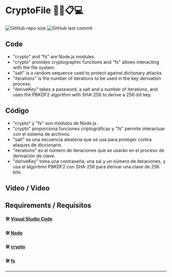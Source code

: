 # CryptoFile ✍🏻📋💻

![GitHub repo size](https://img.shields.io/github/repo-size/dfleper/CryptoFile?logo=github)
![GitHub last commit](https://img.shields.io/github/last-commit/dfleper/CryptoFile?color=blue&label=last-commit&logo=github&logoColor=white)

## Code
- "crypto" and "fs" are Node.js modules. 
- "crypto" provides cryptographic functions and "fs" allows interacting with the file system. 
- "salt" is a random sequence used to protect against dictionary attacks.
- "iterations" is the number of iterations to be used in the key derivation process.
- "deriveKey" takes a password, a salt and a number of iterations, and uses the PBKDF2 algorithm with SHA-256 to derive a 256-bit key.

## Código
- "crypto" y "fs" son módulos de Node.js. 
- "crypto" proporciona funciones criptográficas y "fs" permite interactuar con el sistema de archivos. 
- "salt" es una secuencia aleatoria que se usa para proteger contra ataques de diccionario.
- "iterations" es el número de iteraciones que se usarán en el proceso de derivación de clave.
- "deriveKey" toma una contraseña, una sal y un número de iteraciones, y usa el algoritmo PBKDF2 con SHA-256 para derivar una clave de 256 bits.

## Video / Video

## Requirements / Requisitos
#### 🛠 [Visual Studio Code](https://code.visualstudio.com/) 
#### 🛠 [Node](https://nodejs.org/) 
#### 🛠 [crypto](https://nodejs.org/api/crypto.html#crypto)
#### 🛠 [fs](https://nodejs.org/api/fs.html)

-----
